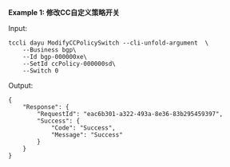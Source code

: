 **Example 1: 修改CC自定义策略开关**



Input: 

```
tccli dayu ModifyCCPolicySwitch --cli-unfold-argument  \
    --Business bgp\
    --Id bgp-000000xe\
    --SetId ccPolicy-000000sd\
    --Switch 0
```

Output: 
```
{
    "Response": {
        "RequestId": "eac6b301-a322-493a-8e36-83b295459397",
        "Success": {
            "Code": "Success",
            "Message": "Success"
        }
    }
}
```


